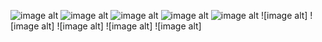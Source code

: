 ![image alt](https://github.com/soban2777/HomeCare/blob/2577efd9a1500d4b3d56cf5cae96ab122de787d5/WhatsApp%20Image%202025-05-30%20at%2012.36.22%20AM.jpeg)
![image alt](https://github.com/soban2777/HomeCare/blob/15447803cf671538522a5f1d84a0cdb1ebe4ab67/WhatsApp%20Image%202025-05-30%20at%2012.36.17%20AM.jpeg)
![image alt](https://github.com/soban2777/HomeCare/blob/99c85a11ff8b57e9869a62e526bf602d9439599f/WhatsApp%20Image%202025-05-30%20at%2012.36.18%20AM%20(2).jpeg)
![image alt](https://github.com/soban2777/HomeCare/blob/02ce25bc186cf08447f5e4692bd98948755590cf/WhatsApp%20Image%202025-05-30%20at%2012.36.19%20AM%20(1).jpeg)
![image alt](https://github.com/soban2777/HomeCare/blob/89f097bf9ec8525081cf33ce9d0b641412fa98e6/WhatsApp%20Image%202025-05-30%20at%2012.36.19%20AM.jpeg)
![image alt]
![image alt]
![image alt]
![image alt]
![image alt]
